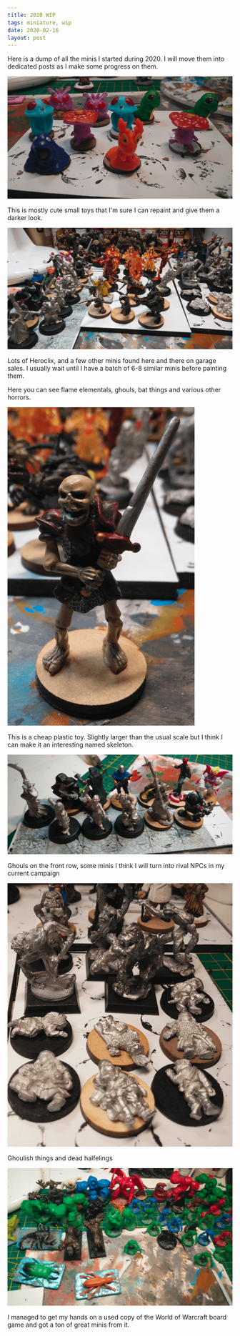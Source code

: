 ```yaml
---
title: 2020 WIP
tags: miniature, wip
date: 2020-02-16
layout: post
---
```


Here is a dump of all the minis I started during 2020. I will move them into dedicated posts as I make some progress on them.

![image-20200722142325538](image-20200722142325538.png)

This is mostly cute small toys that I'm sure I can repaint and give them a darker look.

![image-20200722142357820](image-20200722142357820.png)

Lots of Heroclix, and a few other minis found here and there on garage sales. I usually wait until I have a batch of 6-8 similar minis before painting them.

Here you can see flame elementals, ghouls, bat things and various other horrors.

![image-20200722142506940](image-20200722142506940.png)

This is a cheap plastic toy. Slightly larger than the usual scale but I think I can make it an interesting named skeleton.

![image-20200722142545241](image-20200722142545241.png)

Ghouls on the front row, some minis I think I will turn into rival NPCs in my current campaign

![image-20200722142637521](image-20200722142637521.png)

Ghoulish things and dead halfelings

![image-20200722150433871](image-20200722150433871.png)

I managed to get my hands on a used copy of the World of Warcraft board game and got a ton of great minis from it.